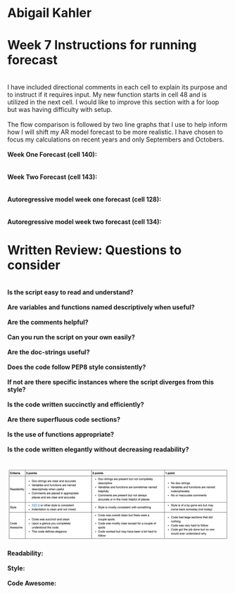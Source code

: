 # Abigail Kahler
# Week 7 Instructions for running forecast
\
I have included directional comments in each cell to explain its purpose and\
to instruct if it requires input. My new function starts in cell 48 and is\
utilized in the next cell. I would like to improve this section with a for loop\
but was having difficulty with setup. \
\
The flow comparison is followed by two line graphs that I use to help inform\
how I will shift my AR model forecast to be more realistic. I have chosen to\
focus my calculations on recent years and only Septembers and Octobers.\
\
**Week One Forecast (cell 140):**\
\
\
**Week Two Forecast (cell 143):**\
\
\
**Autoregressive model week one forecast (cell 128):**\
\
\
**Autoregressive model week two forecast (cell 134):**

# Written Review: Questions to consider
\
**Is the script easy to read and understand?**\
\
**Are variables and functions named descriptively when useful?**\
\
**Are the comments helpful?**\
\
**Can you run the script on your own easily?**\
\
**Are the doc-strings useful?**\
\
**Does the code follow PEP8 style consistently?**\
\
**If not are there specific instances where the script diverges from this style?**\
\
**Is the code written succinctly and efficiently?**\
\
**Are there superfluous code sections?**\
\
**Is the use of functions appropriate?**\
\
**Is the code written elegantly without decreasing readability?**\
\
\
![](assets/ReadMe-ff0ecab3.png)\
\
**Readability:**\
\
**Style:**\
\
**Code Awesome:**
